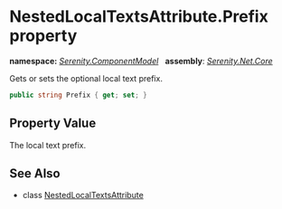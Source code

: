 # NestedLocalTextsAttribute.Prefix property
**namespace:** *[Serenity.ComponentModel](../../README.md#serenity.componentmodel-namespace)*   **assembly**: *[Serenity.Net.Core](../../README.md)*

Gets or sets the optional local text prefix.

```csharp
public string Prefix { get; set; }
```

## Property Value

The local text prefix.

## See Also

* class [NestedLocalTextsAttribute](../NestedLocalTextsAttribute.md)